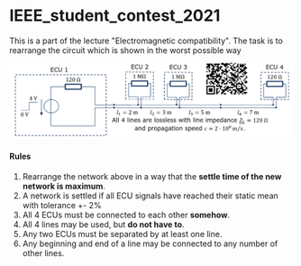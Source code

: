 # IEEE_student_contest_2021
This is a part of the lecture "Electromagnetic compatibility". The task is to rearrange the circuit which is shown in the worst possible way

![best possible solution](best_possible_solution.png)

#### Rules

1. Rearrange the network above in a way that the **settle time of the new network is maximum**.
2. A network is settled if all ECU signals have reached their static mean with tolerance +- 2%
3. All 4 ECUs must be connected to each other **somehow**.
4. All 4 lines may be used, but **do not have to**.
5. Any two ECUs must be separated by at least one line.
6. Any beginning and end of a line may be connected to any number of other lines.

